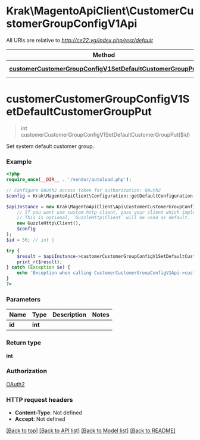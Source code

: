 # Krak\MagentoApiClient\CustomerCustomerGroupConfigV1Api

All URIs are relative to *http://ce22.vg/index.php/rest/default*

Method | HTTP request | Description
------------- | ------------- | -------------
[**customerCustomerGroupConfigV1SetDefaultCustomerGroupPut**](CustomerCustomerGroupConfigV1Api.md#customerCustomerGroupConfigV1SetDefaultCustomerGroupPut) | **PUT** /V1/customerGroups/default/{id} | 


# **customerCustomerGroupConfigV1SetDefaultCustomerGroupPut**
> int customerCustomerGroupConfigV1SetDefaultCustomerGroupPut($id)



Set system default customer group.

### Example
```php
<?php
require_once(__DIR__ . '/vendor/autoload.php');

// Configure OAuth2 access token for authorization: OAuth2
$config = Krak\MagentoApiClient\Configuration::getDefaultConfiguration()->setAccessToken('YOUR_ACCESS_TOKEN');

$apiInstance = new Krak\MagentoApiClient\Api\CustomerCustomerGroupConfigV1Api(
    // If you want use custom http client, pass your client which implements `GuzzleHttp\ClientInterface`.
    // This is optional, `GuzzleHttp\Client` will be used as default.
    new GuzzleHttp\Client(),
    $config
);
$id = 56; // int | 

try {
    $result = $apiInstance->customerCustomerGroupConfigV1SetDefaultCustomerGroupPut($id);
    print_r($result);
} catch (Exception $e) {
    echo 'Exception when calling CustomerCustomerGroupConfigV1Api->customerCustomerGroupConfigV1SetDefaultCustomerGroupPut: ', $e->getMessage(), PHP_EOL;
}
?>
```

### Parameters

Name | Type | Description  | Notes
------------- | ------------- | ------------- | -------------
 **id** | **int**|  |

### Return type

**int**

### Authorization

[OAuth2](../../README.md#OAuth2)

### HTTP request headers

 - **Content-Type**: Not defined
 - **Accept**: Not defined

[[Back to top]](#) [[Back to API list]](../../README.md#documentation-for-api-endpoints) [[Back to Model list]](../../README.md#documentation-for-models) [[Back to README]](../../README.md)

